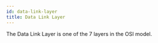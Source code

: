 ```yaml
---
id: data-link-layer
title: Data Link Layer
---
```


The Data Link Layer is one of the 7 layers in the OSI model.
